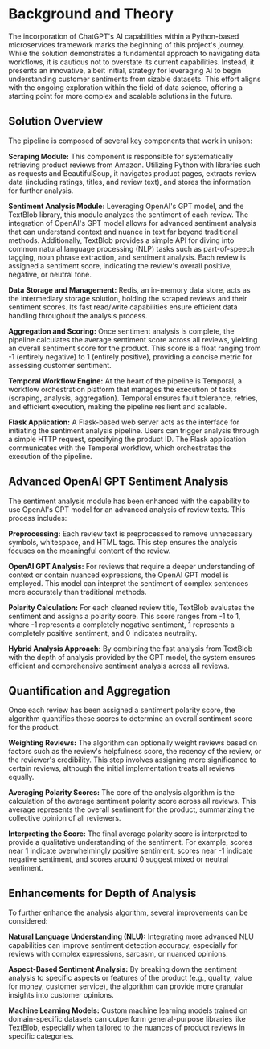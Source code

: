 # Background and Theory

The incorporation of ChatGPT's AI capabilities within a Python-based microservices framework marks the beginning of this project's journey. While the solution demonstrates a fundamental approach to navigating data workflows, it is cautious not to overstate its current capabilities. Instead, it presents an innovative, albeit initial, strategy for leveraging AI to begin understanding customer sentiments from sizable datasets. This effort aligns with the ongoing exploration within the field of data science, offering a starting point for more complex and scalable solutions in the future.


## Solution Overview

The pipeline is composed of several key components that work in unison:

**Scraping Module:** This component is responsible for systematically retrieving product reviews from Amazon. Utilizing Python with libraries such as requests and BeautifulSoup, it navigates product pages, extracts review data (including ratings, titles, and review text), and stores the information for further analysis.

**Sentiment Analysis Module:** Leveraging OpenAI's GPT model, and the TextBlob library, this module analyzes the sentiment of each review. The integration of OpenAI's GPT model allows for advanced sentiment analysis that can understand context and nuance in text far beyond traditional methods. Additionally, TextBlob provides a simple API for diving into common natural language processing (NLP) tasks such as part-of-speech tagging, noun phrase extraction, and sentiment analysis. Each review is assigned a sentiment score, indicating the review's overall positive, negative, or neutral tone.

**Data Storage and Management:** Redis, an in-memory data store, acts as the intermediary storage solution, holding the scraped reviews and their sentiment scores. Its fast read/write capabilities ensure efficient data handling throughout the analysis process.

**Aggregation and Scoring:** Once sentiment analysis is complete, the pipeline calculates the average sentiment score across all reviews, yielding an overall sentiment score for the product. This score is a float ranging from -1 (entirely negative) to 1 (entirely positive), providing a concise metric for assessing customer sentiment.

**Temporal Workflow Engine:** At the heart of the pipeline is Temporal, a workflow orchestration platform that manages the execution of tasks (scraping, analysis, aggregation). Temporal ensures fault tolerance, retries, and efficient execution, making the pipeline resilient and scalable.

**Flask Application:** A Flask-based web server acts as the interface for initiating the sentiment analysis pipeline. Users can trigger analysis through a simple HTTP request, specifying the product ID. The Flask application communicates with the Temporal workflow, which orchestrates the execution of the pipeline.


## Advanced OpenAI GPT Sentiment Analysis

The sentiment analysis module has been enhanced with the capability to use OpenAI's GPT model for an advanced analysis of review texts. This process includes:

**Preprocessing:** Each review text is preprocessed to remove unnecessary symbols, whitespace, and HTML tags. This step ensures the analysis focuses on the meaningful content of the review.

**OpenAI GPT Analysis:** For reviews that require a deeper understanding of context or contain nuanced expressions, the OpenAI GPT model is employed. This model can interpret the sentiment of complex sentences more accurately than traditional methods.

**Polarity Calculation:** For each cleaned review title, TextBlob evaluates the sentiment and assigns a polarity score. This score ranges from -1 to 1, where -1 represents a completely negative sentiment, 1 represents a completely positive sentiment, and 0 indicates neutrality.

**Hybrid Analysis Approach:** By combining the fast analysis from TextBlob with the depth of analysis provided by the GPT model, the system ensures efficient and comprehensive sentiment analysis across all reviews.

## Quantification and Aggregation
Once each review has been assigned a sentiment polarity score, the algorithm quantifies these scores to determine an overall sentiment score for the product.

**Weighting Reviews:** The algorithm can optionally weight reviews based on factors such as the review's helpfulness score, the recency of the review, or the reviewer's credibility. This step involves assigning more significance to certain reviews, although the initial implementation treats all reviews equally.

**Averaging Polarity Scores:** The core of the analysis algorithm is the calculation of the average sentiment polarity score across all reviews. This average represents the overall sentiment for the product, summarizing the collective opinion of all reviewers.

**Interpreting the Score:** The final average polarity score is interpreted to provide a qualitative understanding of the sentiment. For example, scores near 1 indicate overwhelmingly positive sentiment, scores near -1 indicate negative sentiment, and scores around 0 suggest mixed or neutral sentiment.

## Enhancements for Depth of Analysis
To further enhance the analysis algorithm, several improvements can be considered:

**Natural Language Understanding (NLU):** Integrating more advanced NLU capabilities can improve sentiment detection accuracy, especially for reviews with complex expressions, sarcasm, or nuanced opinions.

**Aspect-Based Sentiment Analysis:** By breaking down the sentiment analysis to specific aspects or features of the product (e.g., quality, value for money, customer service), the algorithm can provide more granular insights into customer opinions.

**Machine Learning Models:** Custom machine learning models trained on domain-specific datasets can outperform general-purpose libraries like TextBlob, especially when tailored to the nuances of product reviews in specific categories.